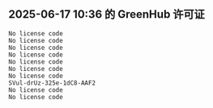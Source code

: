 ## 2025-06-17 10:36 的 GreenHub 许可证
```
No license code
No license code
No license code
No license code
No license code
No license code
No license code
SVul-drUz-325e-1dC8-AAF2
No license code
No license code
```
